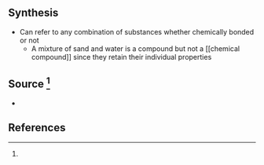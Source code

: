 ## Synthesis
- Can refer to any combination of substances whether chemically bonded or not
	- A mixture of sand and water is a compound but not a [[chemical compound]] since they retain their individual properties
## Source [^1]
- 
## References
[^1]: